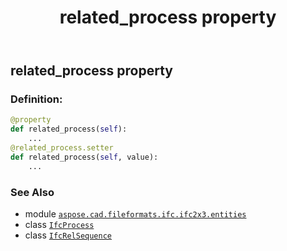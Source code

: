﻿---
title: related_process property
second_title: Aspose.CAD for Python via .NET API References
description: 
type: docs
weight: 100
url: /python-net/aspose.cad.fileformats.ifc.ifc2x3.entities/ifcrelsequence/related_process/
is_root: false
---

## related_process property

### Definition:
```python
@property
def related_process(self):
    ...
@related_process.setter
def related_process(self, value):
    ...
```

### See Also
* module [`aspose.cad.fileformats.ifc.ifc2x3.entities`](../../)
* class [`IfcProcess`](/cad/python-net/aspose.cad.fileformats.ifc.ifc2x3.entities/ifcprocess)
* class [`IfcRelSequence`](/cad/python-net/aspose.cad.fileformats.ifc.ifc2x3.entities/ifcrelsequence)
